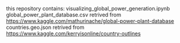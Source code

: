 this repository contains: 
visualizing_global_power_generation.ipynb
global_power_plant_database.csv retrived from https://www.kaggle.com/mathurinache/global-power-plant-database
countries.geo.json retrived from https://www.kaggle.com/kerryisonline/country-outlines
